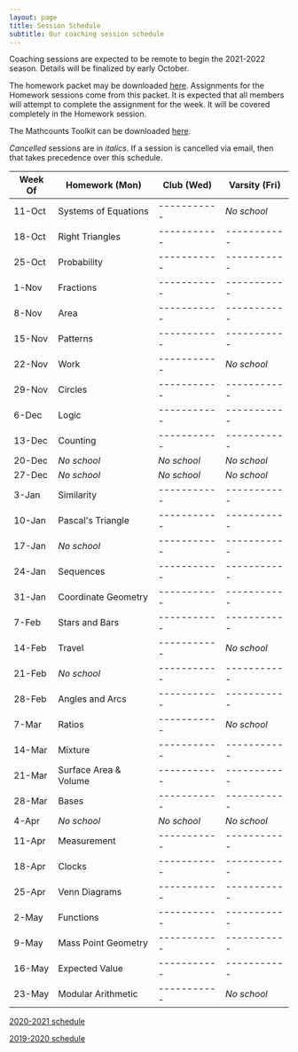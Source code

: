 ```yaml
---
layout: page
title: Session Schedule
subtitle: Our coaching session schedule
---
```


Coaching sessions are expected to be remote to begin the 2021-2022 season. Details will be finalized
by early October.

The homework packet may be downloaded [here](/files/Homework%20Packet.pdf). Assignments for the Homework
sessions come from this packet. It is expected that all members will attempt to complete the assignment 
for the week. It will be covered completely in the Homework session.

The Mathcounts Toolkit can be downloaded [here](/files/Mathcounts%20Toolkit.pdf).

_Cancelled_ sessions are in _italics_. If a session is cancelled via email, then that takes precedence over this schedule.

| Week Of	| Homework (Mon)		| Club (Wed)  | Varsity (Fri) |
| ----------|-------------			| ----------- | ----------- |
| 11-Oct	| Systems of Equations	| ----------- | _No school_ |
| 18-Oct	| Right Triangles		| ----------- | ----------- |
| 25-Oct	| Probability			| ----------- | ----------- |
| 1-Nov		| Fractions				| ----------- | ----------- |
| 8-Nov		| Area					| ----------- | ----------- |
| 15-Nov	| Patterns				| ----------- | ----------- |
| 22-Nov	| Work					| ----------- | _No school_ |
| 29-Nov	| Circles   			| ----------- | ----------- |
| 6-Dec		| Logic					| ----------- | ----------- |
| 13-Dec	| Counting				| ----------- | ----------- |
| 20-Dec	| _No school_			| _No school_ | _No school_ |
| 27-Dec	| _No school_			| _No school_ | _No school_ |
| 3-Jan		| Similarity        	| ----------- | ----------- |
| 10-Jan	| Pascal's Triangle		| ----------- | ----------- |
| 17-Jan	| _No school_			| ----------- | ----------- |
| 24-Jan	| Sequences				| ----------- | ----------- |
| 31-Jan	| Coordinate Geometry	| ----------- | ----------- |
| 7-Feb		| Stars and Bars		| ----------- | ----------- |
| 14-Feb	| Travel    	        | ----------- | _No school_ |
| 21-Feb	| _No school_			| ----------- | ----------- |
| 28-Feb	| Angles and Arcs		| ----------- | ----------- |
| 7-Mar		| Ratios				| ----------- | _No school_ |
| 14-Mar	| Mixture				| ----------- | ----------- |
| 21-Mar	| Surface Area & Volume | ----------- | ----------- |
| 28-Mar	| Bases					| ----------- | ----------- |
| 4-Apr		| _No school_			| _No school_ | _No school_ |
| 11-Apr	| Measurement			| ----------- | ----------- |
| 18-Apr	| Clocks                | ----------- | ----------- |
| 25-Apr	| Venn Diagrams			| ----------- | ----------- |
| 2-May		| Functions				| ----------- | ----------- |
| 9-May 	| Mass Point Geometry	| ----------- | ----------- |
| 16-May	| Expected Value		| ----------- | ----------- |
| 23-May	| Modular Arithmetic	| ----------- | _No school_ |

[2020-2021 schedule](/schedule-2021.md)

[2019-2020 schedule](/schedule-1920.md)
